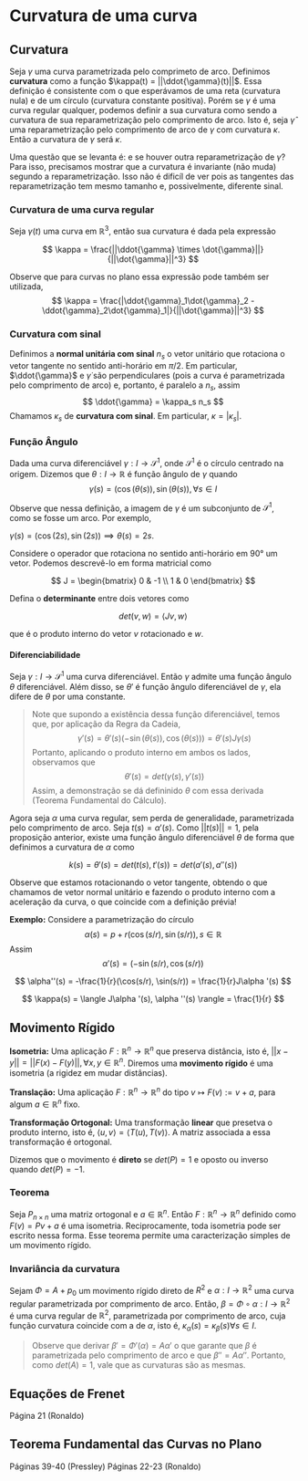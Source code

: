 # Curvatura de uma curva

## Curvatura 

Seja $\gamma$ uma curva parametrizada pelo comprimeto de arco. Definimos **curvatura** como a função $\kappa(t) = ||\ddot{\gamma}(t)||$. Essa definição é consistente com o que esperávamos de uma reta (curvatura nula) e de um círculo (curvatura constante positiva). Porém se $\gamma$ é uma curva regular qualquer, podemos definir a sua curvatura como sendo a curvatura de sua reparametrização pelo comprimento de arco. Isto é, seja $\hat{\gamma}$ uma reparametrização pelo comprimento de arco de $\gamma$ com curvatura $\kappa$. Então a curvatura de $\gamma$ será $\kappa$. 

Uma questão que se levanta é: e se houver outra reparametrização de $\gamma$? Para isso, precisamos mostrar que a curvatura é invariante (não muda) segundo a reparametrização. Isso não é dificíl de ver pois as tangentes das reparametrização tem mesmo tamanho e, possivelmente, diferente sinal.

### Curvatura de uma curva regular

Seja $\gamma(t)$ uma curva em $\mathbb{R}^3$, então sua curvatura é dada pela expressão

$$
\kappa = \frac{||\ddot{\gamma} \times \dot{\gamma}||}{||\dot{\gamma}||^3}
$$

Observe que para curvas no plano essa expressão pode também ser utilizada, 
$$
\kappa = \frac{|\ddot{\gamma}_1\dot{\gamma}_2 - \ddot{\gamma}_2\dot{\gamma}_1|}{||\dot{\gamma}||^3}
$$

### Curvatura com sinal 

Definimos a **normal unitária com sinal** $n_s$ o vetor unitário que rotaciona o vetor tangente no sentido anti-horário em $\pi/2$. Em particular, $\ddot{\gamma}$ e $\dot{\gamma}$ são perpendiculares (pois a curva é parametrizada pelo comprimento de arco) e, portanto, é paralelo a $n_s$, assim
$$
\ddot{\gamma} = \kappa_s n_s
$$
Chamamos $\kappa_s$ de **curvatura com sinal**. Em particular, $\kappa = |\kappa_s|$.

### Função Ângulo 

Dada uma curva diferenciável $\gamma:I\to \mathcal{S}^1$, onde $\mathcal{S}^1$ é o círculo centrado na origem. Dizemos que $\theta : I \to \mathbb{R}$ é função ângulo de $\gamma$ quando 
$$
\gamma(s) = (\cos(\theta(s)), \sin(\theta(s)), \forall s \in I
$$

Observe que nessa definição, a imagem de $\gamma$ é um subconjunto de $\mathcal{S}^1$, como se fosse um arco. Por exemplo, 

$\gamma(s) = (\cos(2s), \sin(2s)) \implies \theta(s) = 2s$.

Considere o operador que rotaciona no sentido anti-horário em 90° um vetor. Podemos descrevê-lo em forma matricial como 

$$
J = \begin{bmatrix}
0 & -1 \\
1 & 0
\end{bmatrix}
$$

Defina o **determinante** entre dois vetores como 

$$
det(v,w) = \langle Jv , w \rangle
$$

que é o produto interno do vetor $v$ rotacionado e $w$.

#### Diferenciabilidade

Seja $\gamma : I \to \mathcal{S}^1$ uma curva diferenciável. Então $\gamma$ admite uma função ângulo $\theta$ diferenciável. Além disso, se $\theta '$ é função ângulo diferenciável de $\gamma$, ela difere de $\theta$ por uma constante. 

> Note que supondo a existência dessa função diferenciável, temos que, por aplicação da Regra da Cadeia, 
$$
\gamma '(s) = \theta '(s)(-\sin(\theta(s)), \cos(\theta(s))) = \theta '(s) J\gamma(s)
$$
Portanto, aplicando o produto interno em ambos os lados, observamos que 
$$
\theta '(s) = det(\gamma(s), \gamma '(s))
$$
Assim, a demonstração se dá defininido $\theta$ com essa derivada (Teorema Fundamental do Cálculo). 


Agora seja $\alpha$ uma curva regular, sem perda de generalidade, parametrizada pelo comprimento de arco. Seja $t(s) = \alpha '(s)$. Como $||t(s)|| = 1$, pela proposição anterior, existe uma função ângulo diferenciável $\theta$ de forma que definimos a curvatura de $\alpha$ como

$$
k(s) = \theta '(s) = det(t(s), t'(s)) = det(a'(s), a''(s))
$$

Observe que estamos rotacionando o vetor tangente, obtendo o que chamamos de vetor normal unitário e fazendo o produto interno com a aceleração da curva, o que coincide com a definição prévia! 

**Exemplo:** Considere a parametrização do círculo 
$$
\alpha(s) = p + r(\cos(s/r), \sin(s/r)), s \in \mathbb{R}
$$
Assim 
$$
\alpha'(s) = (-\sin(s/r), \cos(s/r))
$$

$$
\alpha''(s) = -\frac{1}{r}(\cos(s/r), \sin(s/r)) = \frac{1}{r}J\alpha '(s)
$$

$$
\kappa(s) = \langle J\alpha '(s), \alpha ''(s) \rangle = \frac{1}{r}
$$


## Movimento Rígido

**Isometria:** Uma aplicação $F: \mathbb{R}^n \to \mathbb{R}^n$ que preserva distância, isto é, $||x - y|| = ||F(x) - F(y)||, \forall x, y \in \mathbb{R}^n$. Diremos uma **movimento rígido** é uma isometria (a rigidez em mudar distâncias).

**Translação:** Uma aplicação $F: \mathbb{R}^n \to \mathbb{R}^n$  do tipo $v \mapsto F(v) := v + a$, para algum $a \in \mathbb{R}^n$ fixo. 

**Transformação Ortogonal:** Uma transformação **linear** que presetva o produto interno, isto é, $\langle u, v \rangle = \langle T(u), T(v) \rangle$. A matriz associada a essa transformação é ortogonal. 

Dizemos que o movimento é **direto** se $det(P) = 1$ e oposto ou inverso quando $det(P) = -1$. 

### Teorema 

Seja $P_{n\times n}$ uma matriz ortogonal e $a \in \mathbb{R}^n$. Então $F: \mathbb{R}^n \to \mathbb{R}^n$ definido como $F(v) = Pv + a$ é uma isometria. Reciprocamente, toda isometria pode ser escrito nessa forma.  Esse teorema permite uma caracterização simples de um movimento rígido.

### Invariância da curvatura

Sejam $\Phi = A + p_0$ um movimento rígido direto de $R^2$ e $\alpha : I \to \mathbb{R}^2$ uma curva regular parametrizada por comprimento de arco. Então, $\beta = \Phi \circ \alpha : I \to \mathbb{R}^2$ é uma curva regular de $\mathbb{R}^2$, parametrizada por comprimento de arco, cuja função curvatura coincide com a de $\alpha$, isto é, $\kappa_{\alpha}(s) = \kappa_{\beta}(s) \forall s \in I$.

> Observe que derivar $\beta ' = \Phi'(\alpha) = A\alpha '$ o que garante que $\beta$ é parametrizada pelo comprimento de arco e que $\beta '' = A\alpha ''$. Portanto, como $det(A) = 1$, vale que as curvaturas são as mesmas. 


## Equações de Frenet 

Página 21 (Ronaldo)


## Teorema Fundamental das Curvas no Plano

Páginas 39-40 (Pressley)
Páginas 22-23 (Ronaldo)
